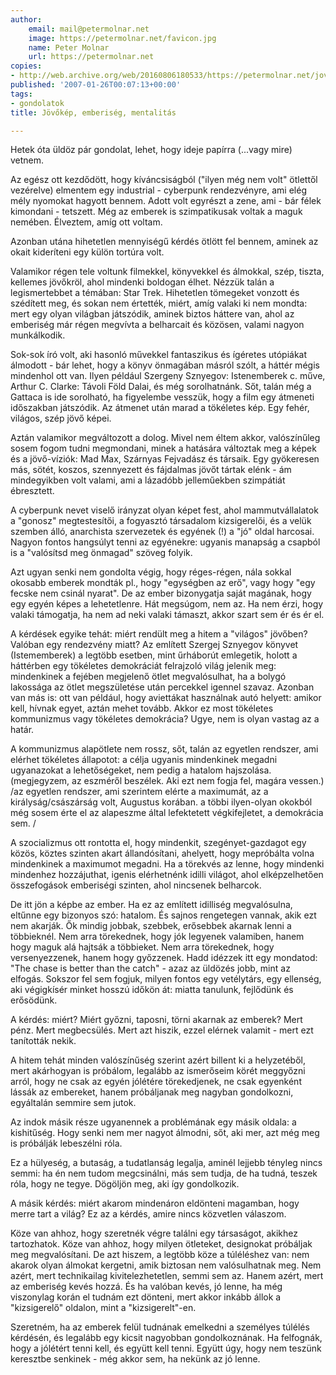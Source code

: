 ```yaml
---
author:
    email: mail@petermolnar.net
    image: https://petermolnar.net/favicon.jpg
    name: Peter Molnar
    url: https://petermolnar.net
copies:
- http://web.archive.org/web/20160806180533/https://petermolnar.net/jovokep-emberiseg-mentalitas/
published: '2007-01-26T00:07:13+00:00'
tags:
- gondolatok
title: Jövőkép, emberiség, mentalitás

---
```


Hetek óta üldöz pár gondolat, lehet, hogy ideje papírra (...vagy mire)
vetnem.

Az egész ott kezdődött, hogy kíváncsiságból ("ilyen még nem volt"
ötlettől vezérelve) elmentem egy industrial - cyberpunk rendezvényre,
ami elég mély nyomokat hagyott bennem. Adott volt egyrészt a zene, ami -
bár félek kimondani - tetszett. Még az emberek is szimpatikusak voltak a
maguk nemében. Élveztem, amíg ott voltam.

Azonban utána hihetetlen mennyiségű kérdés ötlött fel bennem, aminek az
okait kideríteni egy külön tortúra volt.

Valamikor régen tele voltunk filmekkel, könyvekkel és álmokkal, szép,
tiszta, kellemes jövőkröl, ahol mindenki boldogan élhet. Nézzük talán a
legismertebbet a témában: Star Trek. Hihetetlen tömegeket vonzott és
szédített meg, és sokan nem értették, miért, amíg valaki ki nem mondta:
mert egy olyan világban játszódik, aminek biztos háttere van, ahol az
emberiség már régen megvívta a belharcait és közösen, valami nagyon
munkálkodik.

Sok-sok író volt, aki hasonló művekkel fantaszikus és ígéretes utópiákat
álmodott - bár lehet, hogy a könyv önmagában másról szólt, a háttér
mégis mindenhol ott van. Ilyen például Szergeny Sznyegov: Istenemberek
c. műve, Arthur C. Clarke: Távoli Föld Dalai, és még sorolhatnánk. Sőt,
talán még a Gattaca is ide sorolható, ha figyelembe vesszük, hogy a film
egy átmeneti időszakban játszódik. Az átmenet után marad a tökéletes
kép. Egy fehér, világos, szép jövő képei.

Aztán valamikor megváltozott a dolog. Mivel nem éltem akkor,
valószínűleg sosem fogom tudni megmondani, minek a hatására változtak
meg a képek és a jövő-víziók: Mad Max, Szárnyas Fejvadász és társaik.
Egy gyökeresen más, sötét, koszos, szennyezett és fájdalmas jövőt tártak
elénk - ám mindegyikben volt valami, ami a lázadóbb jelleműekben
szimpátiát ébresztett.

A cyberpunk nevet viselő irányzat olyan képet fest, ahol
mammutvállalatok a "gonosz" megtestesítői, a fogyasztó társadalom
kizsigerelői, és a velük szemben álló, anarchista szervezetek és egyének
(!) a "jó" oldal harcosai. Nagyon fontos hangsúlyt tenni az egyénekre:
ugyanis manapság a csapból is a "valósítsd meg önmagad" szöveg folyik.

Azt ugyan senki nem gondolta végig, hogy réges-régen, nála sokkal
okosabb emberek mondták pl., hogy "egységben az erő", vagy hogy "egy
fecske nem csinál nyarat". De az ember bizonygatja saját magának, hogy
egy egyén képes a lehetetlenre. Hát megsúgom, nem az. Ha nem érzi, hogy
valaki támogatja, ha nem ad neki valaki támaszt, akkor szart sem ér és
ér el.

A kérdések egyike tehát: miért rendült meg a hitem a "világos" jövőben?
Valóban egy rendezvény miatt? Az említett Szergej Sznyegov könyvet
(Istememberek) a legtöbb esetben, mint űrháborút emlegetik, holott a
háttérben egy tökéletes demokráciát felrajzoló világ jelenik meg:
mindenkinek a fejében megjelenő ötlet megvalósulhat, ha a bolygó
lakossága az ötlet megszületése után percekkel igennel szavaz. Azonban
van más is: ott van például, hogy aviettákat használnak autó helyett:
amikor kell, hívnak egyet, aztán mehet tovább. Akkor ez most tökéletes
kommunizmus vagy tökéletes demokrácia? Ugye, nem is olyan vastag az a
határ.

A kommunizmus alapötlete nem rossz, sőt, talán az egyetlen rendszer, ami
elérhet tökéletes állapotot: a célja ugyanis mindenkinek megadni
ugyanazokat a lehetőségeket, nem pedig a hatalom hajszolása.
(megjegyzem, az eszméről beszélek. Aki ezt nem fogja fel, magára
vessen.) /az egyetlen rendszer, ami szerintem elérte a maximumát, az a
királyság/császárság volt, Augustus korában. a többi ilyen-olyan okokból
még sosem érte el az alapeszme által lefektetett végkifejletet, a
demokrácia sem. /

A szocializmus ott rontotta el, hogy mindenkit, szegényet-gazdagot egy
közös, köztes szinten akart állandósítani, ahelyett, hogy mepróbálta
volna mindenkinek a maximumot megadni. Ha a törekvés az lenne, hogy
mindenki mindenhez hozzájuthat, igenis elérhetnénk idilli világot, ahol
elképzelhetően összefogások emberiségi szinten, ahol nincsenek
belharcok.

De itt jön a képbe az ember. Ha ez az említett idilliség megvalósulna,
eltűnne egy bizonyos szó: hatalom. És sajnos rengetegen vannak, akik ezt
nem akarják. Ők mindig jobbak, szebbek, erősebbek akarnak lenni a
többieknél. Nem arra törekednek, hogy jók legyenek valamiben, hanem hogy
maguk alá hajtsák a többieket. Nem arra törekednek, hogy versenyezzenek,
hanem hogy győzzenek. Hadd idézzek itt egy mondatod: "The chase is
better than the catch" - azaz az üldözés jobb, mint az elfogás. Sokszor
fel sem fogjuk, milyen fontos egy vetélytárs, egy ellenség, aki
végigkísér minket hosszú időkön át: miatta tanulunk, fejlődünk és
erősödünk.

A kérdés: miért? Miért győzni, taposni, törni akarnak az emberek? Mert
pénz. Mert megbecsülés. Mert azt hiszik, ezzel elérnek valamit - mert
ezt tanították nekik.

A hitem tehát minden valószínűség szerint azért billent ki a
helyzetéből, mert akárhogyan is próbálom, legalább az ismerőseim körét
meggyőzni arról, hogy ne csak az egyén jólétére törekedjenek, ne csak
egyenként lássák az embereket, hanem próbáljanak meg nagyban
gondolkozni, egyáltalán semmire sem jutok.

Az indok másik része ugyanennek a problémának egy másik oldala: a
kishitűség. Hogy senki nem mer nagyot álmodni, sőt, aki mer, azt még meg
is próbálják lebeszélni róla.

Ez a hülyeség, a butaság, a tudatlanság legalja, aminél lejjebb tényleg
nincs semmi: ha én nem tudom megcsinálni, más sem tudja, de ha tudná,
teszek róla, hogy ne tegye. Dögöljön meg, aki így gondolkozik.

A másik kérdés: miért akarom mindenáron eldönteni magamban, hogy merre
tart a világ? Ez az a kérdés, amire nincs közvetlen válaszom.

Köze van ahhoz, hogy szeretnék végre találni egy társaságot, akikhez
tartozhatok. Köze van ahhoz, hogy milyen ötleteket, designokat próbáljak
meg megvalósítani. De azt hiszem, a legtöbb köze a túléléshez van: nem
akarok olyan álmokat kergetni, amik biztosan nem valósulhatnak meg. Nem
azért, mert technikailag kivitelezhetetlen, semmi sem az. Hanem azért,
mert az emberiség kevés hozzá. És ha valóban kevés, jó lenne, ha még
viszonylag korán el tudnám ezt dönteni, mert akkor inkább állok a
"kizsigerelő" oldalon, mint a "kizsigerelt"-en.

Szeretném, ha az emberek felül tudnának emelkedni a személyes túlélés
kérdésén, és legalább egy kicsit nagyobban gondolkoznának. Ha felfognák,
hogy a jólétért tenni kell, és együtt kell tenni. Együtt úgy, hogy nem
teszünk keresztbe senkinek - még akkor sem, ha nekünk az jó lenne.